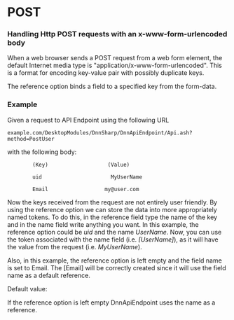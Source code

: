 # POST

### Handling Http POST requests with an x-www-form-urlencoded body

When a web browser sends a POST request from a web form element, the default Internet media type is "application/x-www-form-urlencoded". This is a format for encoding key-value pair with possibly duplicate keys. 

The reference option binds a field to a specified key from the form-data.

### Example

Given a request to API Endpoint using the following URL 

``example.com/DesktopModules/DnnSharp/DnnApiEndpoint/Api.ash?method=PostUser``

with the following body:

            (Key)                   (Value)

            uid                      MyUserName

            Email                  my@user.com

Now the keys received from the request are not entirely user friendly. By using the reference option we can store the data into more appropriately named tokens. To do this, in the reference field type the name of the key and in the name field write anything you want. In this example, the reference option could be *uid* and the name *UserName*. Now, you can use the token associated with the name field (i.e. *[UserName]*), as it will have the value from the request (i.e. *MyUserName*).

Also, in this example, the reference option is left empty and the field name is set to Email. The [Email] will be correctly created since it will use the field name as a default reference.

Default value:

If the reference option is left empty DnnApiEndpoint uses the name as a reference.